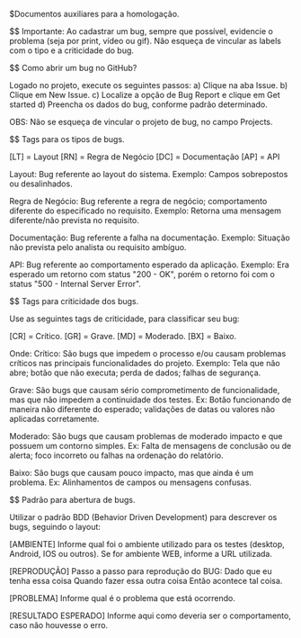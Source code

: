 $Documentos auxiliares para a homologação.

$$ Importante: Ao cadastrar um bug, sempre que possível, evidencie o problema (seja por print, vídeo ou gif). Não esqueça de vincular as labels com o tipo e a criticidade do bug.

$$ Como abrir um bug no GitHub?

Logado no projeto, execute os seguintes passos:
a) Clique na aba Issue.
b) Clique em New Issue.
c) Localize a opção de Bug Report e clique em Get started
d) Preencha os dados do bug, conforme padrão determinado.

OBS: Não se esqueça de vincular o projeto de bug, no campo Projects.

$$ Tags para os tipos de bugs.

[LT] = Layout
[RN] = Regra de Negócio
[DC] = Documentação
[AP] = API

Layout: Bug referente ao layout do sistema.
Exemplo: Campos sobrepostos ou desalinhados.

Regra de Negócio: Bug referente a regra de negócio; comportamento diferente do especificado no requisito.
Exemplo: Retorna uma mensagem diferente/não prevista no requisito.

Documentação: Bug referente a falha na documentação.
Exemplo: Situação não prevista pelo analista ou requisito ambíguo.

API: Bug referente ao comportamento esperado da aplicação.
Exemplo: Era esperado um retorno com status "200 - OK", porém o retorno foi com o status "500 - Internal Server Error".

$$ Tags para criticidade dos bugs.

Use as seguintes tags de criticidade, para classificar seu bug:

[CR] = Crítico.
[GR] = Grave.
[MD] = Moderado.
[BX] = Baixo.

Onde:
Crítico: São bugs que impedem o processo e/ou causam problemas críticos nas principais funcionalidades do projeto.
Exemplo: Tela que não abre; botão que não executa; perda de dados; falhas de segurança.
 
Grave: São bugs que causam sério comprometimento de funcionalidade, mas que não impedem a continuidade dos testes.
Ex: Botão funcionando de maneira não diferente do esperado; validações de datas ou valores não aplicadas corretamente.

Moderado: São bugs que causam problemas de moderado impacto e que possuem um contorno simples. 
Ex: Falta de mensagens de conclusão ou de alerta; foco incorreto ou falhas na ordenação do relatório.

Baixo: São bugs que causam pouco impacto, mas que ainda é um problema.
Ex: Alinhamentos de campos ou mensagens confusas. 


$$ Padrão para abertura de bugs.

Utilizar o padrão BDD (Behavior Driven Development) para descrever os bugs, seguindo o layout:

[AMBIENTE]
Informe qual foi o ambiente utilizado para os testes (desktop, Android, IOS ou outros).
Se for ambiente WEB, informe a URL utilizada.
 
[REPRODUÇÃO]
Passo a passo para reprodução do BUG:
Dado que eu tenha essa coisa
Quando fazer essa outra coisa
Então acontece tal coisa.
 
[PROBLEMA]
Informe qual é o problema que está ocorrendo.
 
[RESULTADO ESPERADO]
Informe aqui como deveria ser o comportamento, caso não houvesse o erro.


